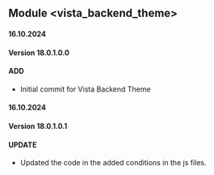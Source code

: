 ## Module <vista_backend_theme>

#### 16.10.2024
#### Version 18.0.1.0.0
#### ADD
- Initial commit for Vista Backend Theme


#### 16.10.2024
#### Version 18.0.1.0.1
#### UPDATE
- Updated the code in the added conditions in the js files.

